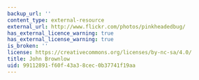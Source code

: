```yaml
---
backup_url: ''
content_type: external-resource
external_url: http://www.flickr.com/photos/pinkheadedbug/
has_external_licence_warning: true
has_external_license_warning: true
is_broken: ''
license: https://creativecommons.org/licenses/by-nc-sa/4.0/
title: John Brownlow
uid: 99112891-f60f-43a3-8cec-0b37741f19aa
---
```

